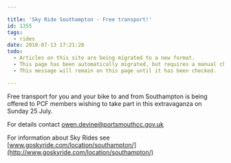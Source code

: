```yaml
---

title: 'Sky Ride Southampton - Free transport!'
id: 1355
tags:
  - rides
date: 2010-07-13 17:21:28
todo:
  - Articles on this site are being migrated to a new format.
  - This page has been automatically migrated, but requires a manual check-&-tune to ensure the format and links all work as expected.
  - This message will remain on this page until it has been checked.

---
```


Free transport for you and your bike to and from Southampton is being offered to PCF members wishing to take part in this extravaganza on Sunday 25 July. 

For details contact [owen.devine@portsmouthcc.gov.uk](mailto:owen.devine@portsmouthcc.gov.uk)

For information about Sky Rides see [www.goskyride.com/location/southampton/](http://www.goskyride.com/location/southampton/)